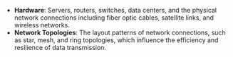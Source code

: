 - **Hardware**: Servers, routers, switches, data centers, and the physical network connections including fiber optic cables, satellite links, and wireless networks.
- **Network Topologies**: The layout patterns of network connections, such as star, mesh, and ring topologies, which influence the efficiency and resilience of data transmission.
